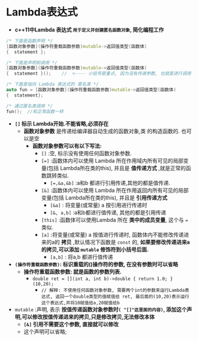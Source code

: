 # Lambda表达式

- **c++11中Lambda 表达式  `用于定义并创建匿名函数对象`, 简化编程工作**

```c++
/* 下面是函数声明 */
[函数对象参数](操作符重载函数参数)mutable->返回值类型(函数体)
{  statement };

/* 下面是声明和调用 */
[函数对象参数](操作符重载函数参数)mutable->返回值类型(函数体)
{  statement }();    //  <---- 小括号是重点, 因为没有传递参数, 也就是进行调用

/* 下面是指向 Lambda 表达式的 匿名类 */
auto fun = [函数对象参数](操作符重载函数参数)mutable->返回值类型(函数体)
{  statement};

/* 通过匿名类调用 */
fun();  //和正常函数一样
```

- **`[]` 标示 Lambda开始.不能省略,必须存在**
  - **函数对象参数** 是传递给编译器自动生成的函数对象,类 的构造函数的. 也可以是空
    - **函数对象参数可以有以下写法:**
      - `[]` :空, 标示没有使用任何函数对象参数.
      - `[=]`  :函数体内可以使用 Lambda 所在作用域内所有可见的局部变量(包括 Lambda所在类的this), 并且是 **值传递方式** ,就是正常的函数跳转类似.
        - `[=,&a,&b]` :a和b 都进行引用传递,其他的都是值传递.
      - `[&]` :函数体内可以使用 Lambda 所在作用返回内所有可见的局部变量(包括 Lambda所在类的this), 并且是 **引用传递方式**
        - `[&a]` : 将变量(或常量) a 按引用进行传递时
        - `[&, a,b]` :a和b都进行值传递, 其他的都是引用传递
      - `[this]`  :函数体可以使用Lambda 所在 **类中的成员变量**, 这个与 `=` 类似.
      - `[a]`  :将变量(或常量) a 按值进行传递时, 函数体内不能修改传递进来的a的 **拷贝** ,默认情况下函数是 `const` 的, **如果要修改传递进来a的拷贝,可以添加 `mutable` 修饰符到小括号后面.**
        - `[a,b]` : 将a,b 都进行值传递
- **`(操作符重载函数参数)`: 标识重载的()操作符的参数, 在没有参数时可以省略**
  - **操作符重载函数参数: 就是函数的参数列表.**
    - `double ret = [](int a, int b)->double { return 1.0; }(10,20);`
      - `// 解释: 不使用任何函数对象参数, 需要两个int的参数来运行Lambda表达式, 返回一个double类型的值赋值给 ret, 最后面的(10,20)表示运行这个表达式,并将10赋值给a,20赋值给b`
- `mutable`  :声明, 表示 **按值传递函数对象参数时`( "[]"这里面的内容)`, 添加这个声明,可以修改按值传递进来的拷贝,只是修改拷贝,无法修改本体**
  - **`[&]`  引用不需要这个参数, 直接就可以修改**
  - 这个声明可以省略;



